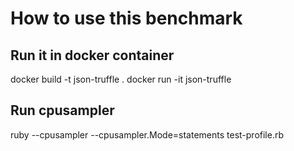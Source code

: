 # How to use this benchmark

## Run it in docker container
docker build -t json-truffle .
docker run -it json-truffle

## Run cpusampler 
ruby --cpusampler --cpusampler.Mode=statements test-profile.rb

